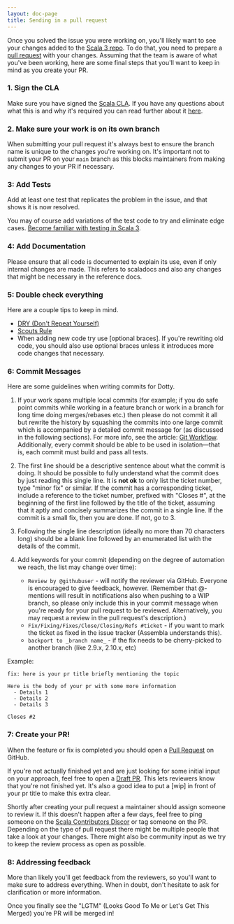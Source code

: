 ```yaml
---
layout: doc-page
title: Sending in a pull request
---
```


Once you solved the issue you were working on, you'll likely want to see your
changes added to the [Scala 3 repo][lampepfl/dotty]. To do that, you need to
prepare a [pull request][pull-request] with your changes. Assuming that the team
is aware of what you've been working, here are some final steps that you'll want
to keep in mind as you create your PR.

### 1. Sign the CLA

Make sure you have signed the [Scala CLA][cla]. If you have any questions about
what this is and why it's required you can read further about it [here][cla].

### 2. Make sure your work is on its own branch

When submitting your pull request it's always best to ensure the branch name is
unique to the changes you're working on. It's important not to submit your PR on
your `main` branch as this blocks maintainers from making any changes to your PR
if necessary.

### 3: Add Tests

Add at least one test that replicates the problem in the issue, and that shows it is now resolved.

You may of course add variations of the test code to try and eliminate edge cases.
[Become familiar with testing in Scala 3](./testing.md).

### 4: Add Documentation

Please ensure that all code is documented to explain its use, even if only internal
changes are made. This refers to scaladocs and also any changes that might be
necessary in the reference docs.

### 5: Double check everything

Here are a couple tips to keep in mind.

- [DRY (Don't Repeat Yourself)][dry]
- [Scouts Rule][scouts]
- When adding new code try use [optional braces]. If you're rewriting old code,
  you should also use optional braces unless it introduces more code changes
  that necessary.

### 6: Commit Messages

Here are some guidelines when writing commits for Dotty.

1. If your work spans multiple local commits (for example; if you do safe point
   commits while working in a feature branch or work in a branch for long time
   doing merges/rebases etc.) then please do not commit it all but rewrite the
   history by squashing the commits into one large commit which is accompanied
   by a detailed commit message for (as discussed in the following sections).
   For more info, see the article: [Git Workflow][git-workflow]. Additionally,
   every commit should be able to be used in isolation—that is, each commit must
   build and pass all tests.

2. The first line should be a descriptive sentence about what the commit is
   doing. It should be possible to fully understand what the commit does by just
   reading this single line. It is **not ok** to only list the ticket number,
   type "minor fix" or similar. If the commit has a corresponding ticket,
   include a reference to the ticket number, prefixed with "Closes #", at the
   beginning of the first line followed by the title of the ticket, assuming
   that it aptly and concisely summarizes the commit in a single line. If the
   commit is a small fix, then you are done. If not, go to 3.

3. Following the single line description (ideally no more than 70 characters
   long) should be a blank line followed by an enumerated list with the details
   of the commit.

4. Add keywords for your commit (depending on the degree of automation we reach,
   the list may change over time):
    * ``Review by @githubuser`` - will notify the reviewer via GitHub. Everyone
      is encouraged to give feedback, however. (Remember that @-mentions will
      result in notifications also when pushing to a WIP branch, so please only
      include this in your commit message when you're ready for your pull
      request to be reviewed. Alternatively, you may request a review in the
      pull request's description.)
    * ``Fix/Fixing/Fixes/Close/Closing/Refs #ticket`` - if you want to mark the
      ticket as fixed in the issue tracker (Assembla understands this).
    * ``backport to _branch name_`` - if the fix needs to be cherry-picked to
      another branch (like 2.9.x, 2.10.x, etc)

Example:

```
fix: here is your pr title briefly mentioning the topic

Here is the body of your pr with some more information
  - Details 1
  - Details 2
  - Details 3

Closes #2
```

### 7: Create your PR!

When the feature or fix is completed you should open a [Pull
Request](https://help.github.com/articles/using-pull-requests) on GitHub.

If you're not actually finished yet and are just looking for some initial input
on your approach, feel free to open a [Draft PR][draft]. This lets reviewers
know that you're not finished yet. It's also a good idea to put a [wip] in front
of your pr title to make this extra clear.

Shortly after creating your pull request a maintainer should assign someone to
review it. If this doesn't happen after a few days, feel free to ping someone on
the [Scala Contributors Discor][discord] or tag someone on the PR. Depending on
the type of pull request there might be multiple people that take a look at your
changes. There might also be community input as we try to keep the review
process as open as possible.

### 8: Addressing feedback

More than likely you'll get feedback from the reviewers, so you'll want to make
sure to address everything. When in doubt, don't hesitate to ask for
clarification or more information.

Once you finally see the "LGTM" (Looks Good To Me or Let's Get This Merged)
you're PR will be merged in!

[pull-request]: https://docs.github.com/en?query=pull+requests
[lampepfl/dotty]: https://github.com/lampepfl/dotty
[cla]: http://typesafe.com/contribute/cla/scala
[issues]: https://github.com/lampepfl/dotty/issues
[full-list]: https://github.com/lampepfl/dotty/blob/master/CONTRIBUTING.md
[discord]: https://discord.gg/TSmY9zkHar
[dry]: https://www.oreilly.com/library/view/97-things-every/9780596809515/ch30.html
[scouts]: https://www.oreilly.com/library/view/97-things-every/9780596809515/ch08.html
[optional-braces]: https://docs.scala-lang.org/scala3/reference/other-new-features/indentation.html
[draft]: https://docs.github.com/en/pull-requests/collaborating-with-pull-requests/proposing-changes-to-your-work-with-pull-requests/about-pull-requests#draft-pull-requests
[git-workflow]: http://sandofsky.com/blog/git-workflow.html
